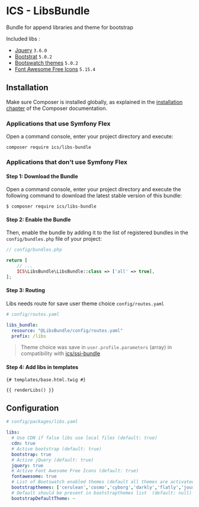 # ICS - LibsBundle

Bundle for append libraries and theme for bootstrap

Included libs :
- [Jquery](https://jquery.com/) `3.6.0`
- [Bootstrat](https://getbootstrap.com/) `5.0.2`
- [Bootswatch themes](https://bootswatch.com/) `5.0.2`
- [Font Awesome Free Icons](https://fontawesome.com/) `5.15.4`

## Installation

Make sure Composer is installed globally, as explained in the
[installation chapter](https://getcomposer.org/doc/00-intro.md)
of the Composer documentation.

### Applications that use Symfony Flex

Open a command console, enter your project directory and execute:

```console
composer require ics/libs-bundle
```

### Applications that don't use Symfony Flex

#### Step 1: Download the Bundle

Open a command console, enter your project directory and execute the
following command to download the latest stable version of this bundle:

```console
$ composer require ics/libs-bundle
```

#### Step 2: Enable the Bundle

Then, enable the bundle by adding it to the list of registered bundles
in the `config/bundles.php` file of your project:

```php
// config/bundles.php

return [
    // ...
    ICS\LibsBundle\LibsBundle::class => ['all' => true],
];
```

#### Step 3: Routing

Libs needs route for save user theme choice `config/routes.yaml`

```yaml
# config/routes.yaml

libs_bundle:
  resource: "@LibsBundle/config/routes.yaml"
  prefix: /libs
```

> Theme choice was save in `user.profile.parameters` (array)
> in compatibility with [ics/ssi-bundle](https://github.com/imperiumclansoftware/ssi-bundle)

#### Step 4: Add libs in templates

```twig
{# templates/base.html.twig #}

{{ renderLibs() }}

```

## Configuration

```yaml
# config/packages/libs.yaml

libs:
  # Use CDN if false libs use local files (default: true)
  cdn: true
  # Active bootstrap (default: true)
  bootstrap: true
  # Active jQuery (default: true)
  jquery: true
  # Active Font Awesome Free Icons (default: true)
  fontawesome: true
  # List of Bootswatch enabled themes (default all themes are activated)
  bootstrapthemes: ['cerulean','cosmo','cyborg','darkly','flatly','journal','litera','lumen','lux','materia','minty','morph','pulse','quartz','sandstone','simplex','sketchy','slate','solar','spacelab','superhero','united','vapor','yeti','zephyr']
  # Default should be present in bootstrapthemes list  (default: null)
  bootstrapDefaultTheme: ~

```